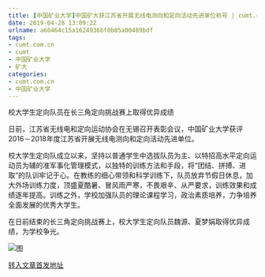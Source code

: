 ```yaml
---
title: [中国矿业大学]中国矿大获江苏省开展无线电测向和定向活动先进单位称号 | cumt.com.cn
date: 2019-04-28 13:09:22
urlname: a60464c15a1624936bf0b85a00489bdf
tags: 
- cumt.com.cn
- cumt
- 中国矿业大学
- 矿大
categories:
- cumt.com.cn
- 中国矿业大学
---
```


校大学生定向队员在长三角定向挑战赛上取得优异成绩

日前，江苏省无线电和定向运动协会在无锡召开表彰会议，中国矿业大学获评2016－2018年度江苏省开展无线电测向和定向活动先进单位。

校大学生定向队成立以来，坚持以普通学生中选拔队员为主、以特招高水平定向运动员为辅的准军事化管理模式，以独特的训练方法和手段，将“团结、拼搏、进取”的队训牢记于心。在教练的细心带领和科学训练下，队员放弃节假日休息，加大外场训练力度，顶盛夏酷暑、冒风雨严寒，不畏艰辛、从严要求，训练效果和成绩逐年提高。训练之外，学校加强队员的理论课程学习，政治素质培养，力争培养全面发展的优秀大学生。

在日前结束的长三角定向挑战赛上，校大学生定向队员魏源、夏梦娟取得优异成绩，为学校争光。

![图](http://xwzx.cumt.edu.cn/_upload/article/images/48/25/1ec9840a4397a2e44371ba83dfbf/b0923811-a389-492f-88f0-6e99c51c94c8.jpg)

[转入文章首发地址](http://xwzx.cumt.edu.cn/f4/b8/c513a521400/page.htm)